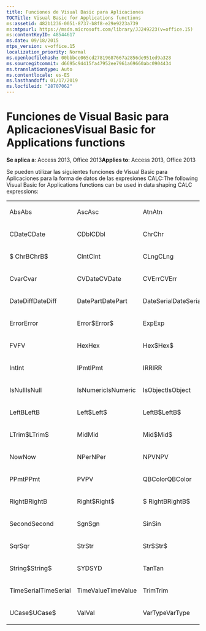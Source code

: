 ```yaml
---
title: Funciones de Visual Basic para Aplicaciones
TOCTitle: Visual Basic for Applications functions
ms:assetid: 482b1236-0051-8737-b8f8-e29e9223a739
ms:mtpsurl: https://msdn.microsoft.com/library/JJ249223(v=office.15)
ms:contentKeyID: 48544617
ms.date: 09/18/2015
mtps_version: v=office.15
localization_priority: Normal
ms.openlocfilehash: 00bbbce065cd27819687667a2856de951ed9a328
ms.sourcegitcommit: d6695c94415fa47952ee7961a69660abc0904434
ms.translationtype: Auto
ms.contentlocale: es-ES
ms.lasthandoff: 01/17/2019
ms.locfileid: "28707062"
---
```

# <a name="visual-basic-for-applications-functions"></a><span data-ttu-id="0e128-102">Funciones de Visual Basic para Aplicaciones</span><span class="sxs-lookup"><span data-stu-id="0e128-102">Visual Basic for Applications functions</span></span>


<span data-ttu-id="0e128-103">**Se aplica a**: Access 2013, Office 2013</span><span class="sxs-lookup"><span data-stu-id="0e128-103">**Applies to**: Access 2013, Office 2013</span></span>

<span data-ttu-id="0e128-104">Se pueden utilizar las siguientes funciones de Visual Basic para Aplicaciones para la forma de datos de las expresiones CALC:</span><span class="sxs-lookup"><span data-stu-id="0e128-104">The following Visual Basic for Applications functions can be used in data shaping CALC expressions:</span></span>

<table style="width:100%;">
<colgroup>
<col style="width: 16%" />
<col style="width: 16%" />
<col style="width: 16%" />
<col style="width: 16%" />
<col style="width: 16%" />
<col style="width: 16%" />
</colgroup>
<tbody>
<tr class="odd">
<td><p><span data-ttu-id="0e128-105">Abs</span><span class="sxs-lookup"><span data-stu-id="0e128-105">Abs</span></span></p></td>
<td><p><span data-ttu-id="0e128-106">Asc</span><span class="sxs-lookup"><span data-stu-id="0e128-106">Asc</span></span></p></td>
<td><p><span data-ttu-id="0e128-107">Atn</span><span class="sxs-lookup"><span data-stu-id="0e128-107">Atn</span></span></p></td>
<td><p><span data-ttu-id="0e128-108">CBool</span><span class="sxs-lookup"><span data-stu-id="0e128-108">CBool</span></span></p></td>
<td><p><span data-ttu-id="0e128-109">CByte</span><span class="sxs-lookup"><span data-stu-id="0e128-109">CByte</span></span></p></td>
<td><p><span data-ttu-id="0e128-110">CCur</span><span class="sxs-lookup"><span data-stu-id="0e128-110">CCur</span></span></p></td>
</tr>
<tr class="even">
<td><p><span data-ttu-id="0e128-111">CDate</span><span class="sxs-lookup"><span data-stu-id="0e128-111">CDate</span></span></p></td>
<td><p><span data-ttu-id="0e128-112">CDbl</span><span class="sxs-lookup"><span data-stu-id="0e128-112">CDbl</span></span></p></td>
<td><p><span data-ttu-id="0e128-113">Chr</span><span class="sxs-lookup"><span data-stu-id="0e128-113">Chr</span></span></p></td>
<td><p><span data-ttu-id="0e128-114">ChrB</span><span class="sxs-lookup"><span data-stu-id="0e128-114">ChrB</span></span></p></td>
<td><p><span data-ttu-id="0e128-115">ChrW</span><span class="sxs-lookup"><span data-stu-id="0e128-115">ChrW</span></span></p></td>
<td><p><span data-ttu-id="0e128-116">Chr$</span><span class="sxs-lookup"><span data-stu-id="0e128-116">Chr$</span></span></p></td>
</tr>
<tr class="odd">
<td><p><span data-ttu-id="0e128-117">$ ChrB</span><span class="sxs-lookup"><span data-stu-id="0e128-117">ChrB$</span></span></p></td>
<td><p><span data-ttu-id="0e128-118">CInt</span><span class="sxs-lookup"><span data-stu-id="0e128-118">CInt</span></span></p></td>
<td><p><span data-ttu-id="0e128-119">CLng</span><span class="sxs-lookup"><span data-stu-id="0e128-119">CLng</span></span></p></td>
<td><p><span data-ttu-id="0e128-120">Cos</span><span class="sxs-lookup"><span data-stu-id="0e128-120">Cos</span></span></p></td>
<td><p><span data-ttu-id="0e128-121">CSng</span><span class="sxs-lookup"><span data-stu-id="0e128-121">CSng</span></span></p></td>
<td><p><span data-ttu-id="0e128-122">CStr</span><span class="sxs-lookup"><span data-stu-id="0e128-122">CStr</span></span></p></td>
</tr>
<tr class="even">
<td><p><span data-ttu-id="0e128-123">Cvar</span><span class="sxs-lookup"><span data-stu-id="0e128-123">Cvar</span></span></p></td>
<td><p><span data-ttu-id="0e128-124">CVDate</span><span class="sxs-lookup"><span data-stu-id="0e128-124">CVDate</span></span></p></td>
<td><p><span data-ttu-id="0e128-125">CVErr</span><span class="sxs-lookup"><span data-stu-id="0e128-125">CVErr</span></span></p></td>
<td><p><span data-ttu-id="0e128-126">Date</span><span class="sxs-lookup"><span data-stu-id="0e128-126">Date</span></span></p></td>
<td><p><span data-ttu-id="0e128-127">Date$</span><span class="sxs-lookup"><span data-stu-id="0e128-127">Date$</span></span></p></td>
<td><p><span data-ttu-id="0e128-128">DateAdd</span><span class="sxs-lookup"><span data-stu-id="0e128-128">DateAdd</span></span></p></td>
</tr>
<tr class="odd">
<td><p><span data-ttu-id="0e128-129">DateDiff</span><span class="sxs-lookup"><span data-stu-id="0e128-129">DateDiff</span></span></p></td>
<td><p><span data-ttu-id="0e128-130">DatePart</span><span class="sxs-lookup"><span data-stu-id="0e128-130">DatePart</span></span></p></td>
<td><p><span data-ttu-id="0e128-131">DateSerial</span><span class="sxs-lookup"><span data-stu-id="0e128-131">DateSerial</span></span></p></td>
<td><p><span data-ttu-id="0e128-132">DateValue</span><span class="sxs-lookup"><span data-stu-id="0e128-132">DateValue</span></span></p></td>
<td><p><span data-ttu-id="0e128-133">Día</span><span class="sxs-lookup"><span data-stu-id="0e128-133">Day</span></span></p></td>
<td><p><span data-ttu-id="0e128-134">DDB</span><span class="sxs-lookup"><span data-stu-id="0e128-134">DDB</span></span></p></td>
</tr>
<tr class="even">
<td><p><span data-ttu-id="0e128-135">Error</span><span class="sxs-lookup"><span data-stu-id="0e128-135">Error</span></span></p></td>
<td><p><span data-ttu-id="0e128-136">Error$</span><span class="sxs-lookup"><span data-stu-id="0e128-136">Error$</span></span></p></td>
<td><p><span data-ttu-id="0e128-137">Exp</span><span class="sxs-lookup"><span data-stu-id="0e128-137">Exp</span></span></p></td>
<td><p><span data-ttu-id="0e128-138">Fix</span><span class="sxs-lookup"><span data-stu-id="0e128-138">Fix</span></span></p></td>
<td><p><span data-ttu-id="0e128-139">Format</span><span class="sxs-lookup"><span data-stu-id="0e128-139">Format</span></span></p></td>
<td><p><span data-ttu-id="0e128-140">Format$</span><span class="sxs-lookup"><span data-stu-id="0e128-140">Format$</span></span></p></td>
</tr>
<tr class="odd">
<td><p><span data-ttu-id="0e128-141">FV</span><span class="sxs-lookup"><span data-stu-id="0e128-141">FV</span></span></p></td>
<td><p><span data-ttu-id="0e128-142">Hex</span><span class="sxs-lookup"><span data-stu-id="0e128-142">Hex</span></span></p></td>
<td><p><span data-ttu-id="0e128-143">Hex$</span><span class="sxs-lookup"><span data-stu-id="0e128-143">Hex$</span></span></p></td>
<td><p><span data-ttu-id="0e128-144">Hour</span><span class="sxs-lookup"><span data-stu-id="0e128-144">Hour</span></span></p></td>
<td><p><span data-ttu-id="0e128-145">IIF</span><span class="sxs-lookup"><span data-stu-id="0e128-145">IIF</span></span></p></td>
<td><p><span data-ttu-id="0e128-146">InStr</span><span class="sxs-lookup"><span data-stu-id="0e128-146">InStr</span></span></p></td>
</tr>
<tr class="even">
<td><p><span data-ttu-id="0e128-147">Int</span><span class="sxs-lookup"><span data-stu-id="0e128-147">Int</span></span></p></td>
<td><p><span data-ttu-id="0e128-148">IPmt</span><span class="sxs-lookup"><span data-stu-id="0e128-148">IPmt</span></span></p></td>
<td><p><span data-ttu-id="0e128-149">IRR</span><span class="sxs-lookup"><span data-stu-id="0e128-149">IRR</span></span></p></td>
<td><p><span data-ttu-id="0e128-150">IsDate</span><span class="sxs-lookup"><span data-stu-id="0e128-150">IsDate</span></span></p></td>
<td><p><span data-ttu-id="0e128-151">IsEmpty</span><span class="sxs-lookup"><span data-stu-id="0e128-151">IsEmpty</span></span></p></td>
<td><p><span data-ttu-id="0e128-152">EsError</span><span class="sxs-lookup"><span data-stu-id="0e128-152">IsError</span></span></p></td>
</tr>
<tr class="odd">
<td><p><span data-ttu-id="0e128-153">IsNull</span><span class="sxs-lookup"><span data-stu-id="0e128-153">IsNull</span></span></p></td>
<td><p><span data-ttu-id="0e128-154">IsNumeric</span><span class="sxs-lookup"><span data-stu-id="0e128-154">IsNumeric</span></span></p></td>
<td><p><span data-ttu-id="0e128-155">IsObject</span><span class="sxs-lookup"><span data-stu-id="0e128-155">IsObject</span></span></p></td>
<td><p><span data-ttu-id="0e128-156">LCase</span><span class="sxs-lookup"><span data-stu-id="0e128-156">LCase</span></span></p></td>
<td><p><span data-ttu-id="0e128-157">LCase$</span><span class="sxs-lookup"><span data-stu-id="0e128-157">LCase$</span></span></p></td>
<td><p><span data-ttu-id="0e128-158">Left</span><span class="sxs-lookup"><span data-stu-id="0e128-158">Left</span></span></p></td>
</tr>
<tr class="even">
<td><p><span data-ttu-id="0e128-159">LeftB</span><span class="sxs-lookup"><span data-stu-id="0e128-159">LeftB</span></span></p></td>
<td><p><span data-ttu-id="0e128-160">Left$</span><span class="sxs-lookup"><span data-stu-id="0e128-160">Left$</span></span></p></td>
<td><p><span data-ttu-id="0e128-161">LeftB$</span><span class="sxs-lookup"><span data-stu-id="0e128-161">LeftB$</span></span></p></td>
<td><p><span data-ttu-id="0e128-162">Len</span><span class="sxs-lookup"><span data-stu-id="0e128-162">Len</span></span></p></td>
<td><p><span data-ttu-id="0e128-163">Log</span><span class="sxs-lookup"><span data-stu-id="0e128-163">Log</span></span></p></td>
<td><p><span data-ttu-id="0e128-164">LTrim</span><span class="sxs-lookup"><span data-stu-id="0e128-164">LTrim</span></span></p></td>
</tr>
<tr class="odd">
<td><p><span data-ttu-id="0e128-165">LTrim$</span><span class="sxs-lookup"><span data-stu-id="0e128-165">LTrim$</span></span></p></td>
<td><p><span data-ttu-id="0e128-166">Mid</span><span class="sxs-lookup"><span data-stu-id="0e128-166">Mid</span></span></p></td>
<td><p><span data-ttu-id="0e128-167">Mid$</span><span class="sxs-lookup"><span data-stu-id="0e128-167">Mid$</span></span></p></td>
<td><p><span data-ttu-id="0e128-168">Minute</span><span class="sxs-lookup"><span data-stu-id="0e128-168">Minute</span></span></p></td>
<td><p><span data-ttu-id="0e128-169">MIRR</span><span class="sxs-lookup"><span data-stu-id="0e128-169">MIRR</span></span></p></td>
<td><p><span data-ttu-id="0e128-170">Month</span><span class="sxs-lookup"><span data-stu-id="0e128-170">Month</span></span></p></td>
</tr>
<tr class="even">
<td><p><span data-ttu-id="0e128-171">Now</span><span class="sxs-lookup"><span data-stu-id="0e128-171">Now</span></span></p></td>
<td><p><span data-ttu-id="0e128-172">NPer</span><span class="sxs-lookup"><span data-stu-id="0e128-172">NPer</span></span></p></td>
<td><p><span data-ttu-id="0e128-173">NPV</span><span class="sxs-lookup"><span data-stu-id="0e128-173">NPV</span></span></p></td>
<td><p><span data-ttu-id="0e128-174">Oct</span><span class="sxs-lookup"><span data-stu-id="0e128-174">Oct</span></span></p></td>
<td><p><span data-ttu-id="0e128-175">Oct$</span><span class="sxs-lookup"><span data-stu-id="0e128-175">Oct$</span></span></p></td>
<td><p><span data-ttu-id="0e128-176">Pmt</span><span class="sxs-lookup"><span data-stu-id="0e128-176">Pmt</span></span></p></td>
</tr>
<tr class="odd">
<td><p><span data-ttu-id="0e128-177">PPmt</span><span class="sxs-lookup"><span data-stu-id="0e128-177">PPmt</span></span></p></td>
<td><p><span data-ttu-id="0e128-178">PV</span><span class="sxs-lookup"><span data-stu-id="0e128-178">PV</span></span></p></td>
<td><p><span data-ttu-id="0e128-179">QBColor</span><span class="sxs-lookup"><span data-stu-id="0e128-179">QBColor</span></span></p></td>
<td><p><span data-ttu-id="0e128-180">Rate</span><span class="sxs-lookup"><span data-stu-id="0e128-180">Rate</span></span></p></td>
<td><p><span data-ttu-id="0e128-181">RGB</span><span class="sxs-lookup"><span data-stu-id="0e128-181">RGB</span></span></p></td>
<td><p><span data-ttu-id="0e128-182">Right</span><span class="sxs-lookup"><span data-stu-id="0e128-182">Right</span></span></p></td>
</tr>
<tr class="even">
<td><p><span data-ttu-id="0e128-183">RightB</span><span class="sxs-lookup"><span data-stu-id="0e128-183">RightB</span></span></p></td>
<td><p><span data-ttu-id="0e128-184">Right$</span><span class="sxs-lookup"><span data-stu-id="0e128-184">Right$</span></span></p></td>
<td><p><span data-ttu-id="0e128-185">$ RightB</span><span class="sxs-lookup"><span data-stu-id="0e128-185">RightB$</span></span></p></td>
<td><p><span data-ttu-id="0e128-186">Rnd</span><span class="sxs-lookup"><span data-stu-id="0e128-186">Rnd</span></span></p></td>
<td><p><span data-ttu-id="0e128-187">RTrim</span><span class="sxs-lookup"><span data-stu-id="0e128-187">RTrim</span></span></p></td>
<td><p><span data-ttu-id="0e128-188">RTrim$</span><span class="sxs-lookup"><span data-stu-id="0e128-188">RTrim$</span></span></p></td>
</tr>
<tr class="odd">
<td><p><span data-ttu-id="0e128-189">Second</span><span class="sxs-lookup"><span data-stu-id="0e128-189">Second</span></span></p></td>
<td><p><span data-ttu-id="0e128-190">Sgn</span><span class="sxs-lookup"><span data-stu-id="0e128-190">Sgn</span></span></p></td>
<td><p><span data-ttu-id="0e128-191">Sin</span><span class="sxs-lookup"><span data-stu-id="0e128-191">Sin</span></span></p></td>
<td><p><span data-ttu-id="0e128-192">SLN</span><span class="sxs-lookup"><span data-stu-id="0e128-192">SLN</span></span></p></td>
<td><p><span data-ttu-id="0e128-193">Space</span><span class="sxs-lookup"><span data-stu-id="0e128-193">Space</span></span></p></td>
<td><p><span data-ttu-id="0e128-194">Space$</span><span class="sxs-lookup"><span data-stu-id="0e128-194">Space$</span></span></p></td>
</tr>
<tr class="even">
<td><p><span data-ttu-id="0e128-195">Sqr</span><span class="sxs-lookup"><span data-stu-id="0e128-195">Sqr</span></span></p></td>
<td><p><span data-ttu-id="0e128-196">Str</span><span class="sxs-lookup"><span data-stu-id="0e128-196">Str</span></span></p></td>
<td><p><span data-ttu-id="0e128-197">Str$</span><span class="sxs-lookup"><span data-stu-id="0e128-197">Str$</span></span></p></td>
<td><p><span data-ttu-id="0e128-198">StrComp</span><span class="sxs-lookup"><span data-stu-id="0e128-198">StrComp</span></span></p></td>
<td><p><span data-ttu-id="0e128-199">StrConv</span><span class="sxs-lookup"><span data-stu-id="0e128-199">StrConv</span></span></p></td>
<td><p><span data-ttu-id="0e128-200">String</span><span class="sxs-lookup"><span data-stu-id="0e128-200">String</span></span></p></td>
</tr>
<tr class="odd">
<td><p><span data-ttu-id="0e128-201">String$</span><span class="sxs-lookup"><span data-stu-id="0e128-201">String$</span></span></p></td>
<td><p><span data-ttu-id="0e128-202">SYD</span><span class="sxs-lookup"><span data-stu-id="0e128-202">SYD</span></span></p></td>
<td><p><span data-ttu-id="0e128-203">Tan</span><span class="sxs-lookup"><span data-stu-id="0e128-203">Tan</span></span></p></td>
<td><p><span data-ttu-id="0e128-204">Time</span><span class="sxs-lookup"><span data-stu-id="0e128-204">Time</span></span></p></td>
<td><p><span data-ttu-id="0e128-205">Time$</span><span class="sxs-lookup"><span data-stu-id="0e128-205">Time$</span></span></p></td>
<td><p><span data-ttu-id="0e128-206">Timer</span><span class="sxs-lookup"><span data-stu-id="0e128-206">Timer</span></span></p></td>
</tr>
<tr class="even">
<td><p><span data-ttu-id="0e128-207">TimeSerial</span><span class="sxs-lookup"><span data-stu-id="0e128-207">TimeSerial</span></span></p></td>
<td><p><span data-ttu-id="0e128-208">TimeValue</span><span class="sxs-lookup"><span data-stu-id="0e128-208">TimeValue</span></span></p></td>
<td><p><span data-ttu-id="0e128-209">Trim</span><span class="sxs-lookup"><span data-stu-id="0e128-209">Trim</span></span></p></td>
<td><p><span data-ttu-id="0e128-210">Trim$</span><span class="sxs-lookup"><span data-stu-id="0e128-210">Trim$</span></span></p></td>
<td><p><span data-ttu-id="0e128-211">TypeName</span><span class="sxs-lookup"><span data-stu-id="0e128-211">TypeName</span></span></p></td>
<td><p><span data-ttu-id="0e128-212">UCase</span><span class="sxs-lookup"><span data-stu-id="0e128-212">UCase</span></span></p></td>
</tr>
<tr class="odd">
<td><p><span data-ttu-id="0e128-213">UCase$</span><span class="sxs-lookup"><span data-stu-id="0e128-213">UCase$</span></span></p></td>
<td><p><span data-ttu-id="0e128-214">Val</span><span class="sxs-lookup"><span data-stu-id="0e128-214">Val</span></span></p></td>
<td><p><span data-ttu-id="0e128-215">VarType</span><span class="sxs-lookup"><span data-stu-id="0e128-215">VarType</span></span></p></td>
<td><p><span data-ttu-id="0e128-216">Weekday</span><span class="sxs-lookup"><span data-stu-id="0e128-216">Weekday</span></span></p></td>
<td><p><span data-ttu-id="0e128-217">Year</span><span class="sxs-lookup"><span data-stu-id="0e128-217">Year</span></span></p></td>
<td><p><br />
</p></td>
</tr>
</tbody>
</table>

